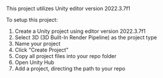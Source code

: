 This project utilizes Unity editor version 2022.3.7f1

To setup this project:

1. Create a Unity project using editor version 2022.3.7f1
2. Select 3D (3D Built-In Render Pipeline) as the project type
3. Name your project
4. Click "Create Project"
5. Copy all project files into your repo folder
6. Open Unity Hub
7. Add a project, directing the path to your repo
